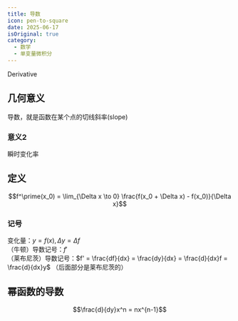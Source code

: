 ```yaml
---
title: 导数
icon: pen-to-square
date: 2025-06-17
isOriginal: true
category:
  - 数学
  - 单变量微积分
---
```


<!-- more -->

Derivative

## 几何意义

导数，就是函数在某个点的切线斜率(slope) 

### 意义2

瞬时变化率

## 定义

$$f^\prime(x_0) = \lim_{\Delta x \to 0} \frac{f(x_0 + \Delta x) - f(x_0)}{\Delta x}$$

### 记号

变化量：$y = f(x),\Delta y = \Delta f$  
（牛顿）导数记号：$f'$  
（莱布尼茨）导数记号：$f' = \frac{df}{dx} = \frac{dy}{dx} = \frac{d}{dx}f = \frac{d}{dx}y$ （后面部分是莱布尼茨的）


## 幂函数的导数

$$\frac{d}{dy}x^n = nx^{n-1}$$
